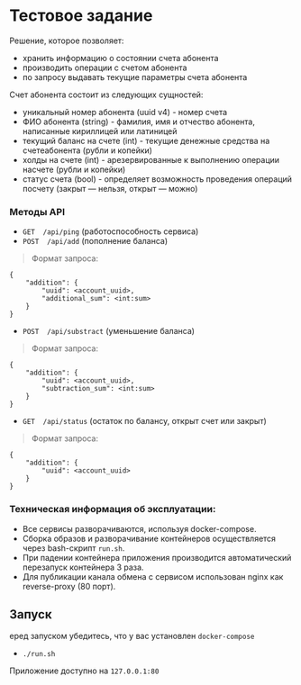 # Тестовое задание

Решение, которое позволяет:
* хранить информацию о состоянии счета абонента
* производить операции с счетом абонента
* по запросу выдавать текущие параметры счета абонента


Счет абонента состоит из следующих сущностей:
* уникальный номер абонента (uuid v4) - номер счета
* ФИО абонента (string) - фамилия, имя и отчество абонента, написанные кириллицей или латиницей
* текущий баланс на счете (int) - текущие денежные средства на счетеабонента (рубли и копейки)
* холды на счете (int) - арезервированные к выполнению операции насчете (рубли и копейки)
* статус счета (bool) - определяет возможность проведения операций посчету (закрыт — нельзя, открыт — можно)


### Методы API
* `GET  /api/ping` (работоспособность сервиса)
* `POST  /api/add` (пополнение баланса)
> Формат запроса:
```
{
    "addition": {
        "uuid": <account_uuid>,
        "additional_sum": <int:sum>
    }
}
```

* `POST  /api/substract` (уменьшение баланса)
> Формат запроса:
```
{
    "addition": {
        "uuid": <account_uuid>,
        "subtraction_sum": <int:sum>
    }
}
```
* `GET  /api/status` (остаток по балансу, открыт счет или закрыт)
> Формат запроса:
```
{
    "addition": {
        "uuid": <account_uuid>
    }
}
```

### Техническая информация об эксплуатации:
* Все сервисы разворачиваются, используя docker-compose.
* Сборка образов и разворачивание контейнеров осуществляется через bash-скрипт `run.sh`.
* При   падении   контейнера   приложения производится автоматический перезапуск контейнера 3 раза.
* Для публикации канала обмена c сервисом использован nginx как reverse-proxy (80 порт).

## Запуск
еред запуском убедитесь, что у вас установлен `docker-compose`
* `./run.sh`

Приложение доступно на `127.0.0.1:80`